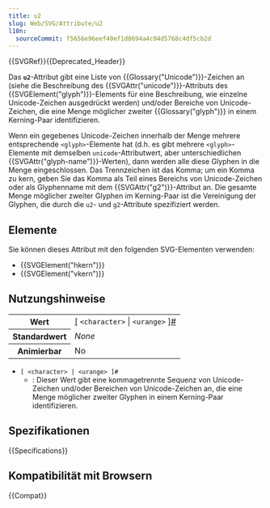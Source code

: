 ```yaml
---
title: u2
slug: Web/SVG/Attribute/u2
l10n:
  sourceCommit: f5656e96eef40ef1d8694a4c04d5768c4df5cb2d
---
```


{{SVGRef}}{{Deprecated_Header}}

Das **`u2`**-Attribut gibt eine Liste von {{Glossary("Unicode")}}-Zeichen an (siehe die Beschreibung des {{SVGAttr("unicode")}}-Attributs des {{SVGElement("glyph")}}-Elements für eine Beschreibung, wie einzelne Unicode-Zeichen ausgedrückt werden) und/oder Bereiche von Unicode-Zeichen, die eine Menge möglicher zweiter {{Glossary("glyph")}} in einem Kerning-Paar identifizieren.

Wenn ein gegebenes Unicode-Zeichen innerhalb der Menge mehrere entsprechende `<glyph>`-Elemente hat (d.h. es gibt mehrere `<glyph>`-Elemente mit demselben `unicode`-Attributwert, aber unterschiedlichen {{SVGAttr("glyph-name")}}-Werten), dann werden alle diese Glyphen in die Menge eingeschlossen. Das Trennzeichen ist das Komma; um ein Komma zu kern, geben Sie das Komma als Teil eines Bereichs von Unicode-Zeichen oder als Glyphenname mit dem {{SVGAttr("g2")}}-Attribut an. Die gesamte Menge möglicher zweiter Glyphen im Kerning-Paar ist die Vereinigung der Glyphen, die durch die `u2`- und `g2`-Attribute spezifiziert werden.

## Elemente

Sie können dieses Attribut mit den folgenden SVG-Elementen verwenden:

- {{SVGElement("hkern")}}
- {{SVGElement("vkern")}}

## Nutzungshinweise

<table class="properties">
  <tbody>
    <tr>
      <th scope="row">Wert</th>
      <td>
        <a href="/de/docs/Web/CSS/Value_definition_syntax#brackets">[</a>
        <code>&#x3C;character></code>
        <a href="/de/docs/Web/CSS/Value_definition_syntax#single_bar">|</a>
        <code>&#x3C;urange></code>
        <a href="/de/docs/Web/CSS/Value_definition_syntax#brackets">]</a
        ><a href="/de/docs/Web/CSS/Value_definition_syntax#hash_mark"
          >#</a
        >
      </td>
    </tr>
    <tr>
      <th scope="row">Standardwert</th>
      <td><em>None</em></td>
    </tr>
    <tr>
      <th scope="row">Animierbar</th>
      <td>No</td>
    </tr>
  </tbody>
</table>

- `[ <character> | <urange> ]#`
  - : Dieser Wert gibt eine kommagetrennte Sequenz von Unicode-Zeichen und/oder Bereichen von Unicode-Zeichen an, die eine Menge möglicher zweiter Glyphen in einem Kerning-Paar identifizieren.

## Spezifikationen

{{Specifications}}

## Kompatibilität mit Browsern

{{Compat}}
